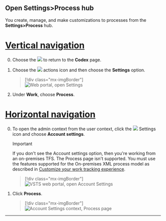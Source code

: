 <a id="open-process-wit">  </a>
## Open Settings>Process hub

You create, manage, and make customizations to processes from the **Settings>Process** hub. 


# [Vertical navigation](#tab/vertical) 

0. Choose the ![](/vsts/_img/icons/project-icon.png) to return to the **Codex** page.  

0. Choose the ![](/vsts/_img/icons/actions-icon.png) actions icon and then choose the **Settings** option.  

	> [!div class="mx-imgBorder"]  
	> ![Web portal, open Settings](/vsts/settings/_img/open-settings-org-level.png)  

0. Under **Work**, choose **Process**.

# [Horizontal navigation](#tab/horizontal)

0. To open the admin context from the user context, click the ![](/vsts/_img/icons/gear_icon.png) Settings icon and choose **Account settings**.
 
	> [!IMPORTANT]  
	>If you don't see the Account settings option, then you're working from an on-premises TFS. The Process page isn't supported. You must use the features supported for the On-premises XML process model as described in [Customize your work tracking experience](/vsts/work/customize/customize-work).
	
	> [!div class="mx-imgBorder"]  
	> ![VSTS web portal, open Account Settings](/vsts/settings/work/_img/process/open-account-settings.png)   

0. Click **Process**. 
   
	> [!div class="mx-imgBorder"]  
	> ![Account Settings context, Process page](/vsts/settings/work/_img/process/open-process-page.png) 

---
